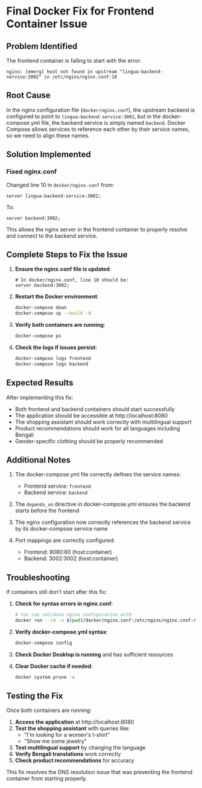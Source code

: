 # Final Docker Fix for Frontend Container Issue

## Problem Identified

The frontend container is failing to start with the error:
```
nginx: [emerg] host not found in upstream "lingua-backend-service:3002" in /etc/nginx/nginx.conf:10
```

## Root Cause

In the nginx configuration file (`docker/nginx.conf`), the upstream backend is configured to point to `lingua-backend-service:3002`, but in the docker-compose.yml file, the backend service is simply named `backend`. Docker Compose allows services to reference each other by their service names, so we need to align these names.

## Solution Implemented

### Fixed nginx.conf

Changed line 10 in `docker/nginx.conf` from:
```nginx
server lingua-backend-service:3002;
```

To:
```nginx
server backend:3002;
```

This allows the nginx server in the frontend container to properly resolve and connect to the backend service.

## Complete Steps to Fix the Issue

1. **Ensure the nginx.conf file is updated**:
   ```
   # In docker/nginx.conf, line 10 should be:
   server backend:3002;
   ```

2. **Restart the Docker environment**:
   ```bash
   docker-compose down
   docker-compose up --build -d
   ```

3. **Verify both containers are running**:
   ```bash
   docker-compose ps
   ```

4. **Check the logs if issues persist**:
   ```bash
   docker-compose logs frontend
   docker-compose logs backend
   ```

## Expected Results

After implementing this fix:
- Both frontend and backend containers should start successfully
- The application should be accessible at http://localhost:8080
- The shopping assistant should work correctly with multilingual support
- Product recommendations should work for all languages including Bengali
- Gender-specific clothing should be properly recommended

## Additional Notes

1. The docker-compose.yml file correctly defines the service names:
   - Frontend service: `frontend`
   - Backend service: `backend`

2. The `depends_on` directive in docker-compose.yml ensures the backend starts before the frontend

3. The nginx configuration now correctly references the backend service by its docker-compose service name

4. Port mappings are correctly configured:
   - Frontend: 8080:80 (host:container)
   - Backend: 3002:3002 (host:container)

## Troubleshooting

If containers still don't start after this fix:

1. **Check for syntax errors in nginx.conf**:
   ```bash
   # You can validate nginx configuration with:
   docker run --rm -v $(pwd)/docker/nginx.conf:/etc/nginx/nginx.conf:ro nginx nginx -t
   ```

2. **Verify docker-compose.yml syntax**:
   ```bash
   docker-compose config
   ```

3. **Check Docker Desktop is running** and has sufficient resources

4. **Clear Docker cache if needed**:
   ```bash
   docker system prune -a
   ```

## Testing the Fix

Once both containers are running:

1. **Access the application** at http://localhost:8080
2. **Test the shopping assistant** with queries like:
   - "I'm looking for a women's t-shirt"
   - "Show me some jewelry"
3. **Test multilingual support** by changing the language
4. **Verify Bengali translations** work correctly
5. **Check product recommendations** for accuracy

This fix resolves the DNS resolution issue that was preventing the frontend container from starting properly.
